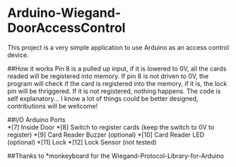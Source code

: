 # Arduino-Wiegand-DoorAccessControl
This project is a very simple application to use Arduino as an access control device. 

##How it works
Pin 8 is a pulled up input, if it is lowered to 0V, all the cards readed will be registered into memory. If pin 8 is not driven to 0V, the program will check if the card is registered into the memory, if it is, the lock pin will be thriggered. If it is not registered, nothing happens. The code is self explanatory... I know a lot of things could be better designed, contributions will be wellcome! 

##I/O Arduino Ports   
*[7]  Inside Door
*[8]  Switch to register cards (keep the switch to 0V to register)
*[9]  Card Reader Buzzer (optional)
*[10] Card Reader LED (optional)
*[11] Lock
*[12] Lock Sensor (not tested)

##Thanks to
*monkeyboard for the Wiegand-Protocol-Library-for-Arduino
